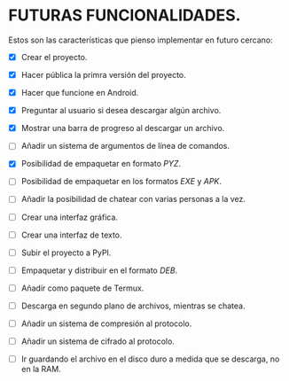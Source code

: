 # FUTURAS FUNCIONALIDADES.

Estos son las características que pienso implementar en futuro cercano:

 - [x] Crear el proyecto.
 - [x] Hacer pública la primra versión del proyecto.
 - [x] Hacer que funcione en Android.
 - [x] Preguntar al usuario si desea descargar algún archivo.
 - [x] Mostrar una barra de progreso al descargar un archivo.
 - [ ] Añadir un sistema de argumentos de línea de comandos.
 - [x] Posibilidad de empaquetar en formato *PYZ*.
 - [ ] Posibilidad de empaquetar en los formatos *EXE* y *APK*.
 - [ ] Añadir la posibilidad de chatear con varias personas a la vez.
 - [ ] Crear una interfaz gráfica.
 - [ ] Crear una interfaz de texto.
 - [ ] Subir el proyecto a PyPI.
 - [ ] Empaquetar y distribuir en el formato *DEB*.
 - [ ] Añadir como paquete de Termux.
 - [ ] Descarga en segundo plano de archivos, mientras se chatea.
 - [ ] Añadir un sistema de compresión al protocolo.
 - [ ] Añadir un sistema de cifrado al protocolo.
 - [ ] Ir guardando el archivo en el disco duro a medida que se descarga, no en la RAM.
 